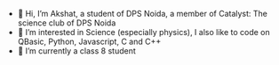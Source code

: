 - 👋 Hi, I’m Akshat, a student of DPS Noida, a member of Catalyst: The science club of DPS Noida
- 👀 I’m interested in Science (especially physics), I also like to code on QBasic, Python, Javascript, C and C++
- 🌱 I’m currently a class 8 student

<!---
Akshat2015274/Akshat2015274 is a ✨ special ✨ repository because its `README.md` (this file) appears on your GitHub profile.
You can click the Preview link to take a look at your changes.
--->
